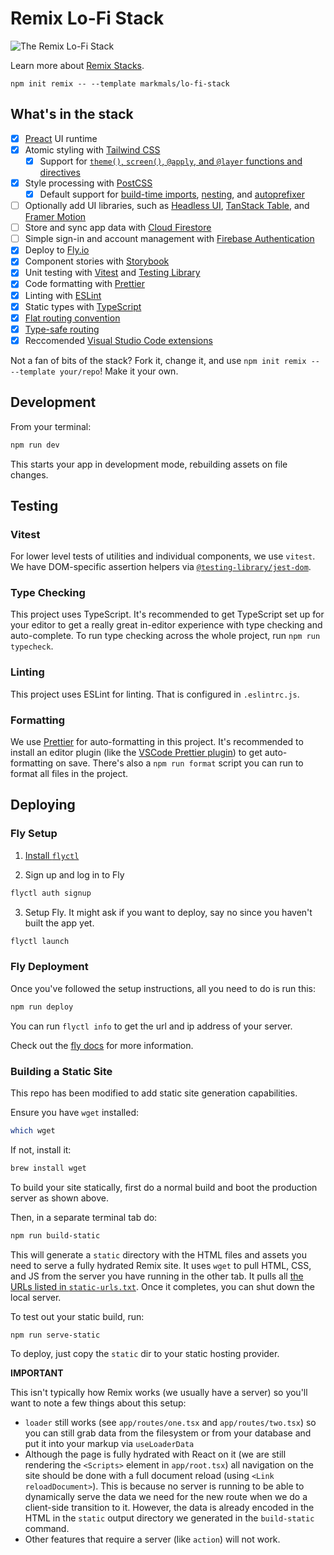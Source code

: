 # Remix Lo-Fi Stack

![The Remix Lo-Fi Stack](https://user-images.githubusercontent.com/39869007/204083687-88e86af6-c69b-4465-9212-4b6d8b634872.png)

Learn more about [Remix Stacks](https://remix.run/stacks).

```
npm init remix -- --template markmals/lo-fi-stack
```

## What's in the stack

-   [x] [Preact](https://preactjs.com) UI runtime
-   [x] Atomic styling with [Tailwind CSS](https://tailwindcss.com/)
    -   [x] Support for [`theme()`, `screen()`, `@apply`, and `@layer` functions and directives](https://tailwindcss.com/docs/functions-and-directives)
-   [x] Style processing with [PostCSS](https://postcss.org/)
    -   [x] Default support for [build-time imports](https://github.com/postcss/postcss-import), [nesting](https://tailwindcss.com/docs/using-with-preprocessors#nesting), and [autoprefixer](https://github.com/postcss/autoprefixer)
-   [ ] Optionally add UI libraries, such as [Headless UI](https://headlessui.com/), [TanStack Table](https://tanstack.com/table/v8/docs/adapters/react-table), and [Framer Motion](https://www.framer.com/motion/)
-   [ ] Store and sync app data with [Cloud Firestore](https://firebase.google.com/products/firestore)
-   [ ] Simple sign-in and account management with [Firebase Authentication](https://firebase.google.com/products/auth)
-   [x] Deploy to [Fly.io](https://fly.io/)
-   [x] Component stories with [Storybook](https://storybook.js.org)
-   [x] Unit testing with [Vitest](https://vitest.dev) and [Testing Library](https://testing-library.com)
-   [x] Code formatting with [Prettier](https://prettier.io)
-   [x] Linting with [ESLint](https://eslint.org)
-   [x] Static types with [TypeScript](https://typescriptlang.org)
-   [x] [Flat routing convention](https://github.com/kiliman/remix-flat-routes)
-   [x] [Type-safe routing](https://github.com/yesmeck/remix-routes)
-   [x] Reccomended [Visual Studio Code extensions](https://code.visualstudio.com/docs/editor/extension-marketplace#_workspace-recommended-extensions)

Not a fan of bits of the stack? Fork it, change it, and use `npm init remix -- --template your/repo`! Make it your own.

## Development

From your terminal:

```sh
npm run dev
```

This starts your app in development mode, rebuilding assets on file changes.

## Testing

### Vitest

For lower level tests of utilities and individual components, we use `vitest`. We have DOM-specific assertion helpers via [`@testing-library/jest-dom`](https://testing-library.com/jest-dom).

### Type Checking

This project uses TypeScript. It's recommended to get TypeScript set up for your editor to get a really great in-editor experience with type checking and auto-complete. To run type checking across the whole project, run `npm run typecheck`.

### Linting

This project uses ESLint for linting. That is configured in `.eslintrc.js`.

### Formatting

We use [Prettier](https://prettier.io/) for auto-formatting in this project. It's recommended to install an editor plugin (like the [VSCode Prettier plugin](https://marketplace.visualstudio.com/items?itemName=esbenp.prettier-vscode)) to get auto-formatting on save. There's also a `npm run format` script you can run to format all files in the project.

## Deploying

### Fly Setup

1. [Install `flyctl`](https://fly.io/docs/getting-started/installing-flyctl/)

2. Sign up and log in to Fly

```sh
flyctl auth signup
```

3. Setup Fly. It might ask if you want to deploy, say no since you haven't built the app yet.

```sh
flyctl launch
```

### Fly Deployment

Once you've followed the setup instructions, all you need to do is run this:

```sh
npm run deploy
```

You can run `flyctl info` to get the url and ip address of your server.

Check out the [fly docs](https://fly.io/docs/languages-and-frameworks/remix) for more information.

### Building a Static Site

This repo has been modified to add static site generation capabilities.

Ensure you have `wget` installed:

```sh
which wget
```

If not, install it:

```sh
brew install wget
```

To build your site statically, first do a normal build and boot the production server as shown above.

Then, in a separate terminal tab do:

```sh
npm run build-static
```

This will generate a `static` directory with the HTML files and assets you need to serve a fully hydrated Remix site. It uses `wget` to pull HTML, CSS, and JS from the server you have running in the other tab. It pulls all [the URLs listed in `static-urls.txt`](static-urls.txt). Once it completes, you can shut down the local server.

To test out your static build, run:

```sh
npm run serve-static
```

To deploy, just copy the `static` dir to your static hosting provider.

**IMPORTANT**

This isn't typically how Remix works (we usually have a server) so you'll want to note a few things about this setup:

-   `loader` still works (see `app/routes/one.tsx` and `app/routes/two.tsx`) so you can still grab data from the filesystem or from your database and put it into your markup via `useLoaderData`
-   Although the page is fully hydrated with React on it (we are still rendering the `<Scripts>` element in `app/root.tsx`) all navigation on the site should be done with a full document reload (using `<Link reloadDocument>`). This is because no server is running to be able to dynamically serve the data we need for the new route when we do a client-side transition to it. However, the data is already encoded in the HTML in the `static` output directory we generated in the `build-static` command.
-   Other features that require a server (like `action`) will not work.
